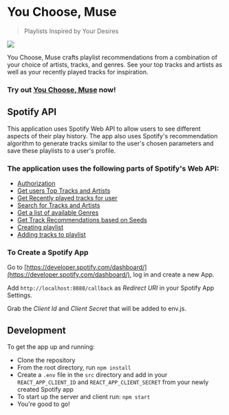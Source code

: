 # You Choose, Muse

> Playlists Inspired by Your Desires

![](src/images/logo-with-text-big.png)

You Choose, Muse crafts playlist recommendations from a combination of your choice of artists, tracks, and genres. See your top tracks and artists as well as your recently played tracks for inspiration.

### Try out [You Choose, Muse](https://you-choose-muse.herokuapp.com/) now!

## Spotify API

This application uses Spotify Web API to allow users to see different aspects of their play history. The app also uses Spotify's recommendation algorithm to generate tracks similar to the user's chosen parameters and save these playlists to a user's profile.

### The application uses the following parts of Spotify's Web API:

- [Authorization](https://developer.spotify.com/documentation/general/guides/authorization-guide/)
- [Get users Top Tracks and Artists](https://developer.spotify.com/documentation/web-api/reference/personalization/get-users-top-artists-and-tracks/)
- [Get Recently played tracks for user](https://developer.spotify.com/documentation/web-api/reference/player/get-recently-played/)
- [Search for Tracks and Artists](https://developer.spotify.com/documentation/web-api/reference/search/search/)
- [Get a list of available Genres](https://developer.spotify.com/console/get-available-genre-seeds/)
- [Get Track Recommendations based on Seeds](https://developer.spotify.com/documentation/web-api/reference/browse/get-recommendations/)
- [Creating playlist](https://developer.spotify.com/documentation/web-api/reference/playlists/create-playlist/)
- [Adding tracks to playlist](https://developer.spotify.com/documentation/web-api/reference/playlists/add-tracks-to-playlist/)

### To Create a Spotify App

Go to [https://developer.spotify.com/dashboard/](https://developer.spotify.com/dashboard/), log in and create a new App.

Add `http://localhost:8888/callback` as _Redirect URI_ in your Spotify App Settings.

Grab the _Client Id_ and _Client Secret_ that will be added to env.js.

## Development

To get the app up and running: 

- Clone the repository
- From the root directory, run `npm install`
- Create a `.env` file in the `src` directory and add in your `REACT_APP_CLIENT_ID` and `REACT_APP_CLIENT_SECRET` from your newly created Spotify app
- To start up the server and client run: `npm start`
- You're good to go!
